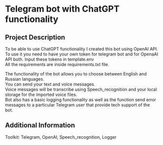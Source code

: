 # Telegram bot with ChatGPT functionality

## Project Description
To be able to use ChatGPT functionality I created this bot using OpenAI API.  
To use it you need to have your own token for telegram bot and for OpenaAI API both. Input these tokens in template.env   
All the requirements are inside  requirements.txt file.  

The functionality of the bot allows you to choose between English and Russian languages.  
You can send your text and voice messages.  
Voice messages will be transcribe using Speech_recognition and your local storage for the imported voice files.  
Bot also has a basic logging functionality as well as the function send error messages to a particular Telegram user that provide tech support of the bot.  

## Additional Information
Toolkit: Telegram, OpenAI, Speech_recognition, Logger
